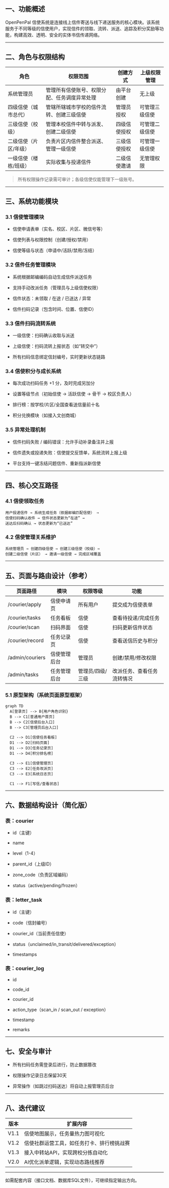 ## **一、功能概述**

OpenPenPal 信使系统是连接线上信件寄送与线下递送服务的核心模块。该系统服务于不同等级的信使用户，实现信件的领取、流转、派送、追踪及积分奖励等功能，构建高效、透明、安全的实体书信传递网络。

---

## **二、角色与权限结构**

|**角色**|**权限范围**|**创建方式**|**上级权限管理**|
|---|---|---|---|
|系统管理员|管理所有信使账号、权限分配、任务调度异常处理|由平台创建|无上级|
|四级信使（城市总代）|管辖所辖城市学校的信件流转、创建三级信使|管理员授权|可管理三级信使|
|三级信使（校级）|管理本校信件中转与派发、创建二级信使|四级信使授权|可管理二级信使|
|二级信使（片区/年级）|负责片区内信件整合派送、管理一级信使|三级信使授权|可管理一级信使|
|一级信使（楼栋/班级）|实际收集与投递信件|二级信使邀请|无管理权限|

> 所有权限操作记录需可审计；各级信使仅能管理下一级账号。

---

## **三、系统功能模块**

### **3.1 信使管理模块**

- 信使申请表单（实名、校区、片区、微信号等）
    
- 信使列表与权限控制（创建/授权/禁用）
    
- 信使等级与状态（申请中/活跃/禁用/冻结）

### **3.2 信件任务管理模块**

- 系统根据邮编编码自动生成信件派送任务
    
- 支持手动改派任务（管理员与上级信使权限）
    
- 信件状态：未领取 / 在途 / 已送达 / 异常
    
- 信件扫码记录（包含时间、位置、信使ID）

### **3.3 信件扫码流转系统**

- 一级信使：扫码确认收取与派送
    
- 上级信使：扫码流转上报状态（如“转交中”）
    
- 所有扫码信息绑定信封编号，实时更新状态链路

### **3.4 信使积分与成长系统**

- 每次成功扫码任务 +1 分，及时完成另加分
    
- 设置等级节点（初始信使 → 活跃信使 → 骨干 → 校区负责人）
    
- 排行榜：按学校/片区/全国查看送信量前十名
    
- 积分兑换模块（如接入文创商城）

### **3.5 异常处理机制**

- 信件扫码失败 / 编码错误：允许手动补录备注并上报
    
- 信件遗失或投递失败：信使提交反馈单，系统流转上报上级
    
- 平台支持一键冻结问题信件、重新指派新信使

---

## **四、核心交互路径**

### **4.1 信使领取任务**

```
用户投递信件 → 系统生成任务（依据邮编匹配信使） →
信使扫码确认收件 → 信件状态更新为“在途” →
送达后扫码确认 → 状态更新为“已送达”
```

### **4.2 信使管理关系维护**

```
系统管理员 → 创建四级信使 → 创建三级信使（校级）→
创建二级信使（片区） → 邀请一级信使 → 完成区域覆盖
```

---

## **五、页面与路由设计（参考）**

|**页面路径**|**模块**|**权限等级**|**功能**|
|---|---|---|---|
|/courier/apply|信使申请页|所有用户|提交成为信使表单|
|/courier/tasks|任务看板|信使|查看待投递/完成任务|
|/courier/scan|扫码界面|信使|扫码更新信件状态|
|/courier/record|任务记录页|信使|查看送信历史与积分|
|/admin/couriers|信使管理后台|管理员|创建/禁用/修改权限|
|/admin/tasks|任务管理后台|管理员/四级/三级|改派任务、查看任务流转情况|

### **5.1 原型架构（系统页面原型框架）**

```
graph TD
  A[登录页] --> B{用户角色识别}
  B --> C1[普通用户首页] 
  B --> C2[信使后台入口]
  B --> C3[管理员后台入口]

  C2 --> D1[信使任务看板]
  D1 --> D2[扫码页面]
  D1 --> D3[任务记录页]
  D1 --> D4[积分排名榜]

  C3 --> E1[信使管理页]
  C3 --> E2[任务改派页]
  C3 --> E3[系统日志页]

  C1 --> F1[写信/查看状态]
```

---

## **六、数据结构设计（简化版）**

### **表：courier**

- id（主键）
    
- name
    
- level（1-4）
    
- parent_id（上级ID）
    
- zone_code（负责区域编码）
    
- status（active/pending/frozen）

### **表：letter_task**

- id（主键）
    
- code（信封编号）
    
- courier_id（当前责任信使）
    
- status（unclaimed/in_transit/delivered/exception）
    
- timestamps

### **表：courier_log**

- id
    
- code_id
    
- courier_id
    
- action_type（scan_in / scan_out / exception）
    
- timestamp
    
- remarks

---

## **七、安全与审计**

- 所有扫码任务需登录后进行，防止数据篡改
    
- 权限操作记录日志保留30天
    
- 异常操作（如跳过扫码送达）将自动上报管理员后台

---

## **八、迭代建议**

|**版本**|**扩展内容**|
|---|---|
|V1.1|信使地图展示，任务量热力图可视化|
|V1.2|信使社群运营工具，如任务打卡、排行榜挑战赛|
|V1.3|接入中转站API，实现跨校分拣自动化|
|V2.0|AI优化派单逻辑，实现动态路线推荐|

---

如需配套内容（接口文档、数据库SQL文件），可继续指定输出方向。
